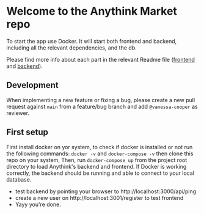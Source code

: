 # Welcome to the Anythink Market repo

To start the app use Docker. It will start both frontend and backend, including all the relevant dependencies, and the db.

Please find more info about each part in the relevant Readme file ([frontend](frontend/readme.md) and [backend](backend/README.md)).

## Development

When implementing a new feature or fixing a bug, please create a new pull request against `main` from a feature/bug branch and add `@vanessa-cooper` as reviewer.

## First setup

First install docker on yor system,
to check if docker is installed or not run the following commands:
`docker -v` and `docker-compose -v`
then clone this repo on your system,
Then, run `docker-compose up` from the project root directory to load Anythink's backend and frontend.
If Docker is working correctly, the backend should be running and able to connect to your local database.
- test backend by pointing your browser to http://localhost:3000/api/ping
- create a new user on http://localhost:3001/register to test frontend
- Yayy you're done.